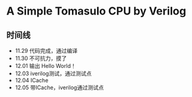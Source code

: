 # A Simple Tomasulo CPU by Verilog
## 时间线
* 11.29 代码完成，通过编译
* 11.30 不可抗力，摸了
* 12.01 输出 Hello World！
* 12.03 iverilog测试，通过测试点
* 12.04 ICache
* 12.05 带ICache，iverilog通过测试点